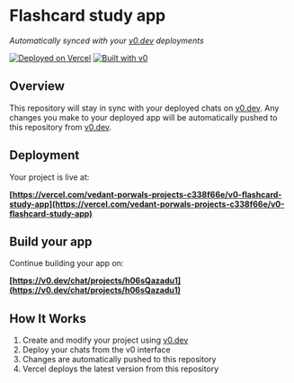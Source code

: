 # Flashcard study app

*Automatically synced with your [v0.dev](https://v0.dev) deployments*

[![Deployed on Vercel](https://img.shields.io/badge/Deployed%20on-Vercel-black?style=for-the-badge&logo=vercel)](https://vercel.com/vedant-porwals-projects-c338f66e/v0-flashcard-study-app)
[![Built with v0](https://img.shields.io/badge/Built%20with-v0.dev-black?style=for-the-badge)](https://v0.dev/chat/projects/h06sQazadu1)

## Overview

This repository will stay in sync with your deployed chats on [v0.dev](https://v0.dev).
Any changes you make to your deployed app will be automatically pushed to this repository from [v0.dev](https://v0.dev).

## Deployment

Your project is live at:

**[https://vercel.com/vedant-porwals-projects-c338f66e/v0-flashcard-study-app](https://vercel.com/vedant-porwals-projects-c338f66e/v0-flashcard-study-app)**

## Build your app

Continue building your app on:

**[https://v0.dev/chat/projects/h06sQazadu1](https://v0.dev/chat/projects/h06sQazadu1)**

## How It Works

1. Create and modify your project using [v0.dev](https://v0.dev)
2. Deploy your chats from the v0 interface
3. Changes are automatically pushed to this repository
4. Vercel deploys the latest version from this repository